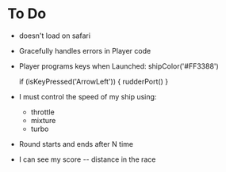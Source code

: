 To Do
=====

- doesn't load on safari
- Gracefully handles errors in Player code
- Player programs keys
    when Launched: shipColor('#FF3388')

    if (isKeyPressed('ArrowLeft')) { rudderPort() }

- I must control the speed of my ship using:
    - throttle
    - mixture
    - turbo

- Round starts and ends after N time

- I can see my score -- distance in the race


